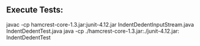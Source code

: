 ## Execute Tests:

javac -cp hamcrest-core-1.3.jar:junit-4.12.jar IndentDedentInputStream.java IndentDedentTest.java
java -cp ./hamcrest-core-1.3.jar:./junit-4.12.jar: IndentDedentTest
